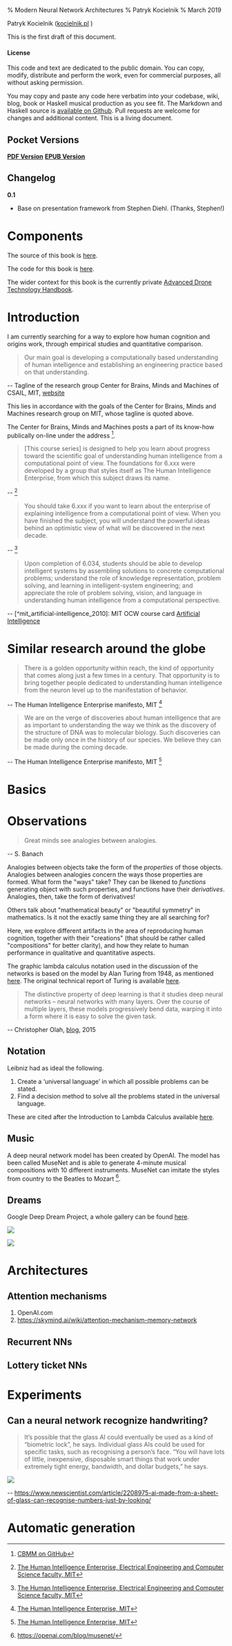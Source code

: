 % Modern Neural Network Architectures
% Patryk Kocielnik
% March 2019

Patryk Kocielnik (<a class="author" href="https://kocielnik.pl">kocielnik.pl</a> )

This is the first draft of this document.

#### License

This code and text are dedicated to the public domain. You can copy, modify,
distribute and perform the work, even for commercial purposes, all without
asking permission.

You may copy and paste any code here verbatim into your codebase, wiki, blog,
book or Haskell musical production as you see fit. The Markdown and Haskell
source is [available on Github](https://github.com/kocielnik/mnna). Pull requests are
welcome for changes and additional content. This is a living document.

Pocket Versions
---------------

**[PDF Version](http://mnna.kocielnik.pl/mnna.pdf)**
**[EPUB Version](http://mnna.kocielnik.pl/mnna.epub)**

Changelog
---------

**0.1**

* Base on presentation framework from Stephen Diehl. (Thanks, Stephen!)

Components
==========

The source of this book is [here](https://github.com/kocielnik/mnna).

The code for this book is [here](https://gitlab.com/kocielnik/neural-network-architectures).

The wider context for this book is the currently private [Advanced Drone Technology Handbook](https://gitlab.com/kocielnik/advanced_drone_technology_handbook).

Introduction
==============

I am currently searching for a way to explore how human cognition and origins work, through empirical studies and quantitative comparison.

> Our main goal is developing a computationally based understanding of human intelligence and establishing an engineering practice based on that understanding.

-- Tagline of the research group Center for Brains, Minds and Machines of CSAIL, MIT, [website](https://www.csail.mit.edu/research/center-brains-minds-and-machines#projects)

This lies in accordance with the goals of the Center for Brains, Minds and Machines research group on MIT, whose tagline is quoted above.

The Center for Brains, Minds and Machines posts a part of its know-how publically on-line under the address [^github_cbmm].

[^github_cbmm]: [CBMM on GitHub](https://github.com/CBMM)

> [This course series] is designed to help you learn about progress toward the scientific goal of understanding human intelligence from a computational point of view. The foundations for 6.xxx were developed by a group that styles itself as The Human Intelligence Enterprise, from which this subject draws its name.

-- [^mit_ocw_human-intelligence]

[^mit_ocw_human-intelligence]: [The Human Intelligence Enterprise, Electrical Engineering and Computer Science faculty, MIT](http://ocw2.mit.edu/courses/electrical-engineering-and-computer-science/6-803-the-human-intelligence-enterprise-spring-2006/syllabus/)

> You should take 6.xxx if you want to learn about the enterprise of explaining intelligence from a computational point of view. When you have finished the subject, you will understand the powerful ideas behind an optimistic view of what will be discovered in the next decade.

-- [^mit_ocw_human-intelligence]

> Upon completion of 6.034, students should be able to develop intelligent systems by assembling solutions to concrete computational problems; understand the role of knowledge representation, problem solving, and learning in intelligent-system engineering; and appreciate the role of problem solving, vision, and language in understanding human intelligence from a computational perspective.

-- [^mit_artificial-intelligence_2010]: MIT OCW course card [Artificial Intelligence](http://ocw2.mit.edu/courses/electrical-engineering-and-computer-science/6-034-artificial-intelligence-fall-2010/)

Similar research around the globe
=================================

> There is a golden opportunity within reach, the kind of opportunity that comes along just a few times in a century. That opportunity is to bring together people dedicated to understanding human intelligence from the neuron level up to the manifestation of behavior.

-- The Human Intelligence Enterprise manifesto, MIT [^hie]

[^hie]:[The Human Intelligence Enterprise, MIT](http://groups.csail.mit.edu/genesis/HIE/)

> We are on the verge of discoveries about human intelligence that are as important to understanding the way we think as the discovery of the structure of DNA was to molecular biology. Such discoveries can be made only once in the history of our species. We believe they can be made during the coming decade. 

-- The Human Intelligence Enterprise manifesto, MIT [^hie]

Basics
======

Observations
============

> Great minds see analogies between analogies.

-- S. Banach

Analogies between objects take the form of the *properties* of those objects. Analogies between analogies concern the ways those properties are formed. What form the "ways" take? They can be likened to *functions* generating object with such properties, and functions have their *derivatives*. Analogies, then, take the form of derivatives!

Others talk about "mathematical beauty" or "beautiful symmetry" in mathematics. Is it not the exactly same thing they are all searching for?

Here, we explore different artifacts in the area of reproducing human cognition, together with their "creations" (that should be rather called "compositions" for better clarity), and how they relate to human performance in qualitative and quantitative aspects.

The graphic lambda calculus notation used in the discussion of the networks is based on the model by Alan Turing from 1948, as mentioned [here](https://chorasimilarity.wordpress.com/2013/06/26/teaser-b-type-neural-networks-in-graphic-lambda-calculus-i/). The original technical report of Turing is available [here](http://www.alanturing.net/turing_archive/archive/l/l32/L32-001.html).

> The distinctive property of deep learning is that it studies deep neural networks – neural networks with many layers. Over the course of multiple layers, these models progressively bend data, warping it into a form where it is easy to solve the given task.

-- Christopher Olah, [blog](https://colah.github.io/posts/2015-09-NN-Types-FP/), 2015

Notation
--------

Leibniz had as ideal the following.

1. Create a ‘universal language’ in which all possible problems can be stated.
2. Find a decision method to solve all the problems stated in the universal language.

These are cited after the Introduction to Lambda Calculus available [here](https://www.researchgate.net/profile/Henk_hendrik_Barendregt/publication/215458960_Introduction_to_lambda_calculus/links/004635182bdcc3df8e000000/Introduction-to-lambda-calculus.pdf?origin=publication_detail).

Music
-----

A deep neural network model has been created by OpenAI. The model has been called MuseNet and is able to generate 4-minute musical compositions with 10 different instruments. MuseNet can imitate the styles from country to the Beatles to Mozart [^openai_musenet].

[^openai_musenet]: https://openai.com/blog/musenet/

Dreams
------

Google Deep Dream Project, a whole gallery can be found [here](https://photos.google.com/share/AF1QipPX0SCl7OzWilt9LnuQliattX4OUCj_8EP65_cTVnBmS1jnYgsGQAieQUc1VQWdgQ?key=aVBxWjhwSzg2RjJWLWRuVFBBZEN1d205bUdEMnhB).

![](https://3.bp.blogspot.com/-4Uj3hPFupok/VYIT6s_c9OI/AAAAAAAAAlc/_yGdbbsmGiw/s1600/ibis.png)

![](https://4.bp.blogspot.com/-PK_bEYY91cw/VYIVBYw63uI/AAAAAAAAAlo/iUsA4leua10/s1600/seurat-layout.png)

# Architectures

## Attention mechanisms

1. OpenAI.com
2. https://skymind.ai/wiki/attention-mechanism-memory-network

## Recurrent NNs

## Lottery ticket NNs

# Experiments

## Can a neural network recognize handwriting?

> It’s possible that the glass AI could eventually be used as a kind of “biometric lock”, he says. Individual glass AIs could be used for specific tasks, such as recognising a person’s face. “You will have lots of little, inexpensive, disposable smart things that work under extremely tight energy, bandwidth, and dollar budgets,” he says.

![](https://images.newscientist.com/wp-content/uploads/2019/07/08113114/205390-1.jpg)

-- https://www.newscientist.com/article/2208975-ai-made-from-a-sheet-of-glass-can-recognise-numbers-just-by-looking/

# Automatic generation 

